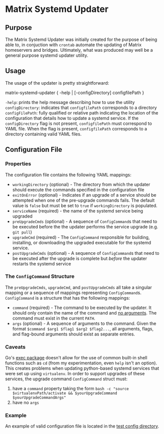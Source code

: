 #  Matrix Systemd Updater

## Purpose
The Matrix Systemd Updater was initially created for the purpose of being able to, in conjuction with `crontab` automate the updating of Matrix homeservers and bridges. Ultimately, what was produced may well be a general purpose systemd updater utility.

## Usage
The usage of the updater is pretty straightforward:

matrix-systemd-updater { -help | [-configDirectory] configfilePath }

`-help`: prints the help message describing how to use the utility
`configDirectory`: indicates that `configfilePath` corresponds to a directory
`configFilePath`: fully qualified or relative path indicating the location of the configuration that details how to update a systemd service. If the `configDirectory` flag is not present, `configfilePath` must correspond to YAML file. When the flag is present, `configfilePath` corresponds to a directory containing valid YAML files. 

## Configuration File

### Properties
The configuration file contains the following YAML mappings:

* `workingDirectory` (optional) - The directory from which the updater should execute the commands specified in the configuration file
* `exitOnError` (optional) - Indicates if an upgrade of a service should be attempted when one of the pre-upgrade commands fails. The default value is `false` but must be set to `true` if `workingDirectory` is populated.
* `serviceName` (required) - the name of the systemd service being upgraded
* `preUpgradeCmds` (optional) - A sequence of `ConfigCommand`s that need to be executed before the the updater performs the service upgrade (e.g. `git pull`)
* `upgradeCmd` (required) - The `ConfigCommand` responsible for building, installing, or downloading the upgraded executable for the systemd service.
* `postUpgradeCmds` (optional) - A sequence of `ConfigCommand`s that need to be executed after the upgrade is complete but _before_ the updater restarts the systemd service

### The `ConfigCommand` Structure

The `preUpgradeCmds`, `upgradeCmd`, and `postUpgradeCmds` all take a singular mapping or a sequence of mappings representing `ConfigCommand`s. `ConfigCommand` is a structure that has the following mappings:

* `command` (required) - The command to be executed by the updater. It should only contain the name of the command and [no arguments](https://pkg.go.dev/os/exec@go1.19#Command). The command must exist in the current `PATH`.
* `args` (optional) - A sequence of arguments to the command. Given the format `$command $arg1 $flag1 $arg2 $flag2...`, all arguments, flags, and flag-bound arguments should exist as separate entries.

### Caveats

Go's [exec package](https://pkg.go.dev/os/exec@go1.19#pkg-overview) doesn't allow for the use of common built-in shell functions such as `cd` (from my experimentation, even `help` isn't an option). This creates problems when updating python-based systemd services that were set up using `virtualenv`. In order to support upgrades of these services, the upgrade command `ConfigCommand` struct must:

1. have a `command` property taking the form `bash -c "source $virtualenvPath/activate && $yourUpgradeCommand $yourUpgradeCommandArgs"`
2. have no `args`

### Example
An example of valid configuration file is located in the [test config directory](https://github.com/kwhite17/matrix-systemd-updater/blob/main/test_configs/good_config.yaml).

